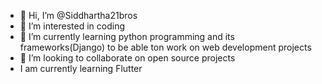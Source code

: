 - 👋 Hi, I’m @Siddhartha21bros
- 👀 I’m interested in coding
- 🌱 I’m currently learning python programming and its frameworks(Django) to be able ton work on web development projects
- 💞️ I’m looking to collaborate on open source projects
- I am currently learning Flutter
<!---
Siddhartha21bros/Siddhartha21bros is a ✨ special ✨ repository because its `README.md` (this file) appears on your GitHub profile.
You can click the Preview link to take a look at your changes.
--->
